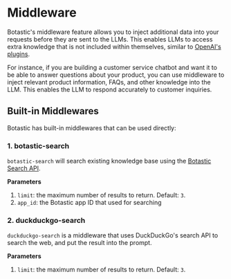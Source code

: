 # Middleware

Botastic's middleware feature allows you to inject additional data into your requests before they are sent to the LLMs. This enables LLMs to access extra knowledge that is not included within themselves, similar to [OpenAI's plugins](https://openai.com/blog/chatgpt-plugins).

For instance, if you are building a customer service chatbot and want it to be able to answer questions about your product, you can use middleware to inject relevant product information, FAQs, and other knowledge into the LLM. This enables the LLM to respond accurately to customer inquiries.

## Built-in Middlewares

Botastic has built-in middlewares that can be used directly:

### 1. botastic-search

`botastic-search` will search existing knowledge base using the [Botastic Search API](https://developers.pando.im/references/botastic/api).

**Parameters**

1. `limit`: the maximum number of results to return. Default: `3`.
2. `app_id`: the Botastic app ID that used for searching

### 2. duckduckgo-search

`duckduckgo-search` is a middleware that uses DuckDuckGo's search API to search the web, and put the result into the prompt.

**Parameters**

1. `limit`: the maximum number of results to return. Default: `3`.

